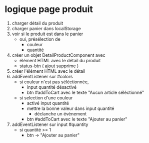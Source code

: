 # logique page produit

1) charger détail du produit
2) charger panier dans localStorage
3) voir si le produit est dans le panier
    - oui, présélection de
        - couleur
        - quantité
4) créer un objet DetailProductComponent avec
    - élément HTML avec le détail du produit
    - status-btn ( ajout supprime )
5) créer l'élément HTML avec le détail
6) addEventListener sur #colors
    - si couleur n'est pas séléctionnée,
        - input quantité désactivé
        - btn #addToCart avec le texte "Aucun article séléctionné"
    - si selection d'une couleur
        - activé input quantité
        - mettre la bonne valeur dans input quantité
            - déclanche un évènement
        - btn #addToCart avec le texte "Ajouter au panier"
7) addEventListener sur input #quantity
    - si quantité >= 1
        - btn -> "Ajouter au panier"